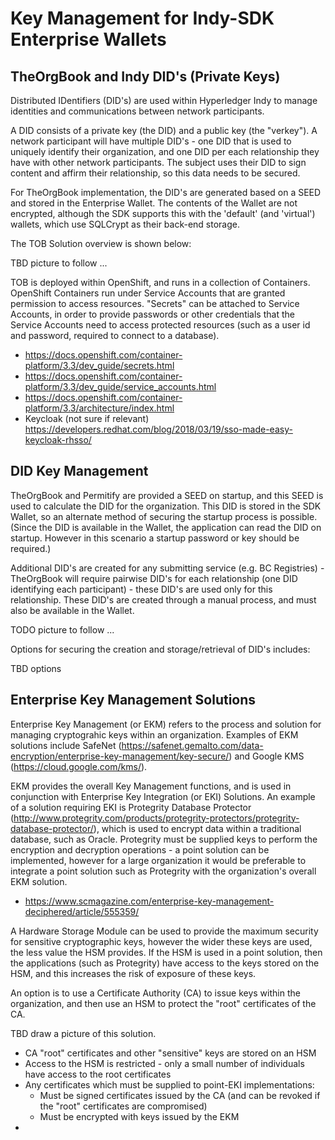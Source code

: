 
# Key Management for Indy-SDK Enterprise Wallets

## TheOrgBook and Indy DID's (Private Keys)

Distributed IDentifiers (DID's) are used within Hyperledger Indy to manage identities and communications between network participants.

A DID consists of a private key (the DID) and a public key (the "verkey").  A network participant will have multiple DID's - one DID that is used to uniquely identify their organization, and one DID per each relationship they have with other network participants.  The subject uses their DID to sign content and affirm their relationship, so this data needs to be secured.

For TheOrgBook implementation, the DID's are generated based on a SEED and stored in the Enterprise Wallet.  The contents of the Wallet are not encrypted, although the SDK supports this with the 'default' (and 'virtual') wallets, which use SQLCrypt as their back-end storage.

The TOB Solution overview is shown below:

TBD picture to follow ...

TOB is deployed within OpenShift, and runs in a collection of Containers.  OpenShift Containers run under Service Accounts that are granted permission to access resources.  "Secrets" can be attached to Service Accounts, in order to provide passwords or other credentials that the Service Accounts need to access protected resources (such as a user id and password, required to connect to a database).

* https://docs.openshift.com/container-platform/3.3/dev_guide/secrets.html
* https://docs.openshift.com/container-platform/3.3/dev_guide/service_accounts.html
* https://docs.openshift.com/container-platform/3.3/architecture/index.html
* Keycloak (not sure if relevant) https://developers.redhat.com/blog/2018/03/19/sso-made-easy-keycloak-rhsso/

## DID Key Management

TheOrgBook and Permitify are provided a SEED on startup, and this SEED is used to calculate the DID for the organization.  This DID is stored in the SDK Wallet, so an alternate method of securing the startup process is possible.  (Since the DID is available in the Wallet, the application can read the DID on startup.  However in this scenario a startup password or key should be required.)

Additional DID's are created for any submitting service (e.g. BC Registries) - TheOrgBook will require pairwise DID's for each relationship (one DID identifying each participant) - these DID's are used only for this relationship.  These DID's are created through a manual process, and must also be available in the Wallet.

TODO picture to follow ...

Options for securing the creation and storage/retrieval of DID's includes:

TBD options

## Enterprise Key Management Solutions

Enterprise Key Management (or EKM) refers to the process and solution for managing cryptograhic keys within an organization.  Examples of EKM solutions include SafeNet (https://safenet.gemalto.com/data-encryption/enterprise-key-management/key-secure/) and Google KMS (https://cloud.google.com/kms/).

EKM provides the overall Key Management functions, and is used in conjunction with Enterprise Key Integration (or EKI) Solutions.  An example of a solution requiring EKI is Protegrity Database Protector (http://www.protegrity.com/products/protegrity-protectors/protegrity-database-protector/), which is used to encrypt data within a traditional database, such as Oracle.  Protegrity must be supplied keys to perform the encryption and decryption operations - a point solution can be implemented, however for a large organization it would be preferable to integrate a point solution such as Protegrity with the organization's overall EKM solution.

* https://www.scmagazine.com/enterprise-key-management-deciphered/article/555359/

A Hardware Storage Module can be used to provide the maximum security for sensitive cryptographic keys, however the wider these keys are used, the less value the HSM provides.  If the HSM is used in a point solution, then the applications (such as Protegrity) have access to the keys stored on the HSM, and this increases the risk of exposure of these keys.

An option is to use a Certificate Authority (CA) to issue keys within the organization, and then use an HSM to protect the "root" certificates of the CA.

TBD draw a picture of this solution.

* CA "root" certificates and other "sensitive" keys are stored on an HSM
* Access to the HSM is restricted - only a small number of individuals have access to the root certificates
* Any certificates which must be supplied to point-EKI implementations:
    * Must be signed certificates issued by the CA (and can be revoked if the "root" certificates are compromised)
    * Must be encrypted with keys issued by the EKM
* 
